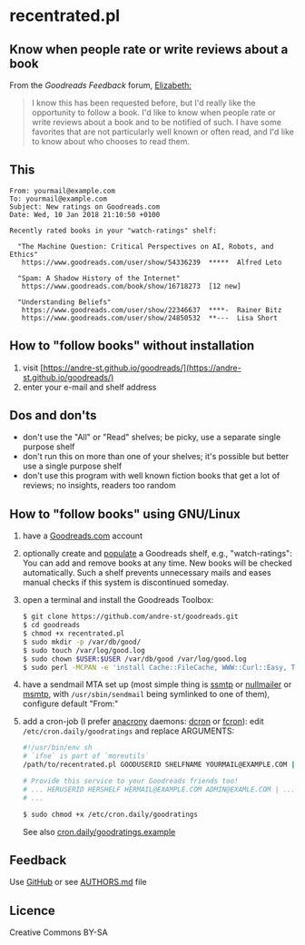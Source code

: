 # recentrated.pl

## Know when people rate or write reviews about a book

From the _Goodreads Feedback_ forum, [Elizabeth:](https://www.goodreads.com/topic/show/18060629-follow-book)
> I know this has been requested before, but I'd really like the opportunity to
> follow a book. I'd like to know when people rate or write reviews about a
> book and to be notified of such. I have some favorites that are not
> particularly well known or often read, and I'd like to know about who chooses
> to read them. 


## This
```
From: yourmail@example.com
To: yourmail@example.com
Subject: New ratings on Goodreads.com
Date: Wed, 10 Jan 2018 21:10:50 +0100

Recently rated books in your "watch-ratings" shelf:

  "The Machine Question: Critical Perspectives on AI, Robots, and Ethics"
   https://www.goodreads.com/user/show/54336239  *****  Alfred Leto

  "Spam: A Shadow History of the Internet"
   https://www.goodreads.com/book/show/16718273  [12 new]
   
  "Understanding Beliefs"
   https://www.goodreads.com/user/show/22346637  ****-  Rainer Bitz
   https://www.goodreads.com/user/show/24850532  **---  Lisa Short

```

## How to "follow books" without installation

1. visit [https://andre-st.github.io/goodreads/](https://andre-st.github.io/goodreads/) 
2. enter your e-mail and shelf address


## Dos and don'ts

- don't use the "All" or "Read" shelves; be picky, use a separate single purpose shelf
- don't run this on more than one of your shelves; it's possible but better use a single purpose shelf
- don't use this program with well known fiction books that get a lot of reviews; no insights, readers too random


## How to "follow books" using GNU/Linux

1. have a [Goodreads.com](https://www.goodreads.com) account

2. optionally create and [populate](http://i0.wp.com/theeverscholar.com/wp-content/uploads/2015/03/goodreads3.jpg) 
	a Goodreads shelf, e.g., "watch-ratings": You can add and remove books at any time. 
	New books will be checked automatically. 
	Such a shelf prevents unnecessary mails and eases manual checks if this system is discontinued someday.
	
3. open a terminal and install the Goodreads Toolbox:
	``` sh
	$ git clone https://github.com/andre-st/goodreads.git
	$ cd goodreads
	$ chmod +x recentrated.pl
	$ sudo mkdir -p /var/db/good/
	$ sudo touch /var/log/good.log
	$ sudo chown $USER:$USER /var/db/good /var/log/good.log
	$ sudo perl -MCPAN -e 'install Cache::FileCache, WWW::Curl::Easy, Text::CSV, Log::Any'
	```
4. have a sendmail MTA set up (most simple thing is [ssmtp](https://wiki.debian.org/sSMTP)
   or [nullmailer](http://untroubled.org/nullmailer/)
   or [msmtp](http://msmtp.sourceforge.net), 
   with `/usr/sbin/sendmail` being symlinked to one of them), 
   configure default "From:"
   
5. add a cron-job (I prefer [anacrony](https://en.wikipedia.org/wiki/Anacron "performs pending jobs if the computer was previously shut down") daemons: [dcron](https://github.com/dubiousjim/dcron) or [fcron](https://en.wikipedia.org/wiki/Fcron)):
	edit `/etc/cron.daily/goodratings` and replace ARGUMENTS:
	``` sh
	#!/usr/bin/env sh
	# `ifne` is part of `moreutils`
	/path/to/recentrated.pl GOODUSERID SHELFNAME YOURMAIL@EXAMPLE.COM | ifne /usr/sbin/sendmail -t
	
	# Provide this service to your Goodreads friends too!
	# ... HERUSERID HERSHELF HERMAIL@EXAMPLE.COM ADMIN@EXAMLE.COM | ...
	# ...
	```
	```sh
	$ sudo chmod +x /etc/cron.daily/goodratings
	```
	See also [cron.daily/goodratings.example](cron.daily/goodratings.example)


## Feedback

Use [GitHub](https://github.com/andre-st/goodreads/issues) or see [AUTHORS.md](AUTHORS.md) file


## Licence

Creative Commons BY-SA


